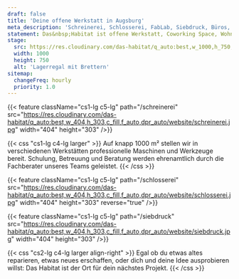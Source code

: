 ```yaml
---
draft: false
title: 'Deine offene Werkstatt in Augsburg'
meta_description: 'Schreinerei, Schlosserei, FabLab, Siebdruck, Büros, Coworking und mehr auf über 1000 m². Lebensraum für deine Projekte.'
statement: Das&nbsp;Habitat ist offene Werkstatt, Coworking Space, Wohnzimmer für Macher, und Lebensraum für Visionäre, ein Zuhause für alle. Das&nbsp;Habitat ist der Ort an dem alles möglich&nbsp;wird.
stage:
  src: https://res.cloudinary.com/das-habitat/q_auto:best,w_1000,h_750,c_fill,f_auto,dpr_auto/v1566337150/website/start.jpg
  width: 1000
  height: 750
  alt: 'Lagerregal mit Brettern'
sitemap:
  changeFreq: hourly
  priority: 1.0
---
```


{{< feature className="cs1-lg c5-lg" path="/schreinerei" src="https://res.cloudinary.com/das-habitat/q_auto:best,w_404,h_303,c_fill,f_auto,dpr_auto/website/schreinerei.jpg" width="404" height="303" />}}

{{< css "cs1-lg c4-lg larger" >}}
Auf knapp 1000 m² stellen wir in verschiedenen Werkstätten professionelle Maschinen und Werkzeuge bereit. Schulung, Betreuung und Beratung werden ehrenamtlich durch die Fachberater unseres Teams geleistet.
{{< /css >}}

{{< feature className="cs1-lg c5-lg" path="/schlosserei" src="https://res.cloudinary.com/das-habitat/q_auto:best,w_404,h_303,c_fill,f_auto,dpr_auto/website/schlosserei.jpg" width="404" height="303" reverse="true" />}}

{{< feature className="cs1-lg c5-lg" path="/siebdruck" src="https://res.cloudinary.com/das-habitat/q_auto:best,w_404,h_303,c_fill,f_auto,dpr_auto/website/siebdruck.jpg" width="404" height="303" />}}

{{< css "cs2-lg c4-lg larger align-right" >}}
Egal ob du etwas altes reparieren, etwas neues erschaffen, oder dich und deine Idee ausprobieren willst: Das Habitat ist der Ort für dein nächstes Projekt.
{{< /css >}}
